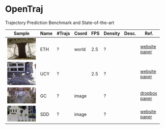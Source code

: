 # OpenTraj
Trajectory Prediction Benchmark and State-of-the-art



| Sample	                           | Name |	\#Trajs | Coord | FPS |	Density |	Desc. |	Ref. |
| ---------------------------------- | ---- | -------- | ----- | --- | -------- | ----- | ---- |
| ![](ETH/seq_eth/reference.png)     | ETH  | ?        | world | 2.5 | ?        |       | [website](http://www.vision.ee.ethz.ch/~stefpell/lta/index.html) [paper](https://ethz.ch/content/dam/ethz/special-interest/baug/igp/photogrammetry-remote-sensing-dam/documents/pdf/pellegrini09iccv.pdf)| 
| ![](UCY/data_zara01/reference.png) | UCY  | ?        |       | 2.5 | ?        |       | [website](https://graphics.cs.ucy.ac.cy/research/downloads/crowd-data) [paper](https://onlinelibrary.wiley.com/doi/full/10.1111/j.1467-8659.2007.01089.x)| 
| ![](GC/reference.png)              | GC   | ?        | image |     | ?        |       | [dropbox](https://www.dropbox.com/s/7y90xsxq0l0yv8d/cvpr2015_pedestrianWalkingPathDataset.rar) [paper](http://openaccess.thecvf.com/content_cvpr_2015/html/Yi_Understanding_Pedestrian_Behaviors_2015_CVPR_paper.html)|
| ![](SDD/coupa/video3/reference.jpg)| SDD  | ?        | image |     | ?        |       | [website](http://cvgl.stanford.edu/projects/uav_data) [paper](http://svl.stanford.edu/assets/papers/ECCV16social.pdf)|

